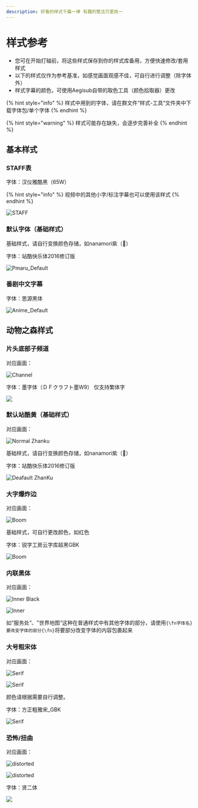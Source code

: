 ```yaml
---
description: 好看的样式千篇一律 有趣的整活万里挑一
---
```


# 样式参考

* 您可在开始打轴前，将这些样式保存到你的样式库备用，方便快速修改/套用样式
* 以下的样式仅作为参考基准，如感觉画面观感不佳，可自行进行调整（除字体外）
* 样式字幕的颜色，可使用Aegisub自带的取色工具（颜色拾取器）更改

{% hint style="info" %}
样式中用到的字体，请在群文件“样式-工具“文件夹中下载字体包/单个字体
{% endhint %}

{% hint style="warning" %}
样式可能存在缺失，会逐步完善补全
{% endhint %}

## 基本样式

### STAFF表

字体：汉仪雅酷黑（65W）

{% hint style="info" %}
视频中的其他小字/标注字幕也可以使用该样式
{% endhint %}

![STAFF](../.gitbook/assets/image%20%2811%29.png)

### 默认字体（基础样式）

基础样式，请自行变换颜色存储，如nanamori紫（🍋）

字体：站酷快乐体2016修订版

![Pmaru\_Default](../.gitbook/assets/image%20%281%29.png)

### 番剧中文字幕

字体：思源黑体

![Anime\_Default](../.gitbook/assets/image%20%286%29.png)

## 动物之森样式

### 片头底部子频道

对应画面：

![Channel](../.gitbook/assets/image%20%289%29.png)

字体：墨字体（ＤＦクラフト墨W9） 仅支持繁体字

![](../.gitbook/assets/image%20%283%29.png)

### 默认站酷黄（基础样式）

对应画面：

![Normal Zhanku](../.gitbook/assets/image.png)

基础样式，请自行变换颜色存储，如nanamori紫（🍋）

字体：站酷快乐体2016修订版

![Deafault ZhanKu](../.gitbook/assets/image%20%284%29.png)

### 大字爆炸边

对应画面：

![Boom](../.gitbook/assets/image%20%2816%29.png)

基础样式，可自行更改颜色，如红色

字体：锐字工房云字库超黑GBK

![Boom](../.gitbook/assets/image%20%282%29.png)

### 内联黑体

对应画面：

![Inner Black](../.gitbook/assets/image%20%288%29.png)

![Inner](../.gitbook/assets/image%20%2815%29.png)

如“服务处“、"世界地图“这种在普通样式中有其他字体的部分，请使用`{\fn字体名}要改变字体的部分{\fn}`将要部分改变字体的内容包裹起来

### 大号粗宋体

对应画面：

![Serif](../.gitbook/assets/image%20%285%29.png)

![Serif](../.gitbook/assets/image%20%2814%29.png)

颜色请根据需要自行调整。

字体：方正粗雅宋\_GBK

![Serif](../.gitbook/assets/image%20%2810%29.png)

### 恐怖/扭曲

对应画面：

![distorted](../.gitbook/assets/image%20%2813%29.png)

![distorted](../.gitbook/assets/image%20%2812%29.png)

字体：贤二体

![](../.gitbook/assets/image%20%287%29.png)

